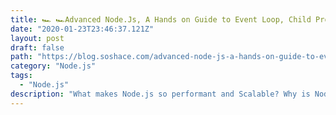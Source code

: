 ```yaml
---
title: 🏎️ 🏎️Advanced Node.Js, A Hands on Guide to Event Loop, Child Process and Worker Threads in Node.Js
date: "2020-01-23T23:46:37.121Z"
layout: post
draft: false
path: "https://blog.soshace.com/advanced-node-js-a-hands-on-guide-to-event-loop-child-process-and-worker-threads-in-node-js/"
category: "Node.js"
tags:
  - "Node.js"
description: "What makes Node.js so performant and Scalable? Why is Node the technology of choice for so many companies? In this article, we will answer these questions and look at some of the advanced concepts that make Node.js unique. Let's dive in !!!"
---
```


